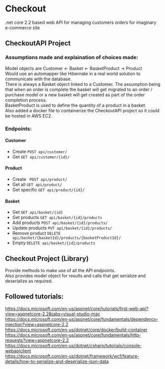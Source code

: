 # Checkout

.net core 2.2 based web API for managing customers orders for imaginary e-commerce site

## CheckoutAPI Project  
### Assumptions made and explaination of choices made:  
Model objects are Customer <- Basket <- BasketProduct -> Product  
Would use an automapper like Hibernate in a real world solution to communicate with the database.  
There is always a Basket object linked to a Customer. The assumption being that when an order is complete the basket will get migrated to an order / purchase model or a new basket will get created as part of the order completion process.  
BasketProduct is used to define the quantity of a product in a basket.  
Also added a docker file to containerize the CheckoutAPI project so it could be hosted in AWS EC2.  

### Endpoints:  
#### Customer  
+ Create `POST api/customer/`  
+ Get `GET api/customer/{id}/`  

#### Product  
+ Create ` POST api/product/`  
+ Get all `GET api/product/`  
+ Get specific `GET api/product/{id}/`  

#### Basket  
+ Get `GET api/basket/{id}`  
+ Get products `GET api/basket/{id}/products`  
+ Add products `POST api/basket/{id}/products/`  
+ Update products `PUT api/basket/{id}/products/`  
+ Remove product `DELETE api/basket/{basketId}/products/{basketProductId}/`  
+ Empty `DELETE api/basket/{id}/products`  

## Checkout Project (Library)  
Provide methods to make use of all the API endpoints.  
Also provides model object for results and calls that get serialize and deserialize as required.  

## Followed tutorials:   
https://docs.microsoft.com/en-us/aspnet/core/tutorials/first-web-api?view=aspnetcore-2.2&tabs=visual-studio-mac  
https://docs.microsoft.com/en-us/aspnet/core/fundamentals/dependency-injection?view=aspnetcore-2.2  
https://docs.microsoft.com/en-us/dotnet/core/docker/build-container  
https://docs.microsoft.com/en-us/aspnet/core/fundamentals/http-requests?view=aspnetcore-2.2  
https://docs.microsoft.com/en-us/dotnet/csharp/tutorials/console-webapiclient  
https://docs.microsoft.com/en-us/dotnet/framework/wcf/feature-details/how-to-serialize-and-deserialize-json-data  
